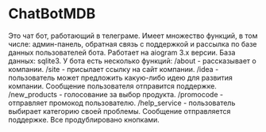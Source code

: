 # ChatBotMDB
Это чат бот, работающий в телеграме. Имеет множество функций, в том числе: админ-панель, обратная связь с поддержкой и рассылка по базе данных пользователей бота. Работает на aiogram 3.x версии. База данных: sqlite3.
У бота есть несколько функций: 
/about - рассказывает о компании.
/site - присылает ссылку на сайт компании.
/idea - пользователь может предложить какую-либо идею для развития компании. Сообщение пользователя отправится поддержке.
/new_products - голосование за выбор продукта.
/promocode - отправляет промокод пользователю.
/help_service - пользователь выбирает категорию своей проблемы. Сообщение отправляется поддержке.
Все продублировано кнопками.
